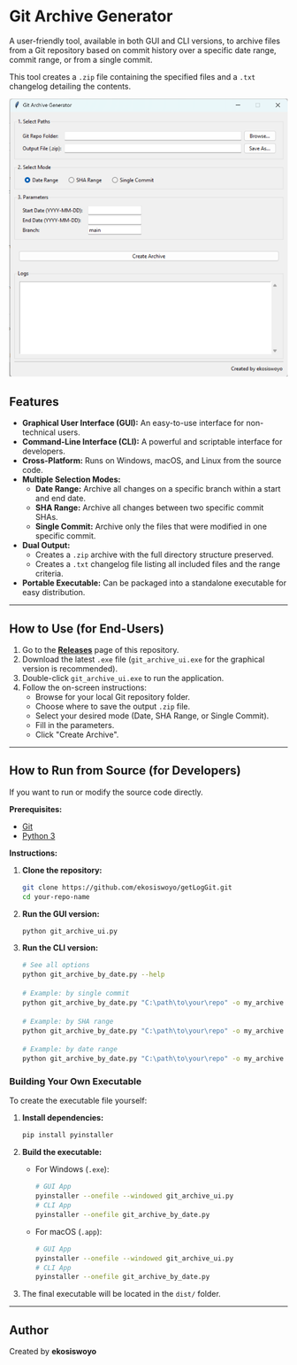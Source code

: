
# Git Archive Generator

A user-friendly tool, available in both GUI and CLI versions, to archive files from a Git repository based on commit history over a specific date range, commit range, or from a single commit.

This tool creates a `.zip` file containing the specified files and a `.txt` changelog detailing the contents.

![Screenshot of the GUI application](placeholder.png)

## Features

- **Graphical User Interface (GUI):** An easy-to-use interface for non-technical users.
- **Command-Line Interface (CLI):** A powerful and scriptable interface for developers.
- **Cross-Platform:** Runs on Windows, macOS, and Linux from the source code.
- **Multiple Selection Modes:**
  - **Date Range:** Archive all changes on a specific branch within a start and end date.
  - **SHA Range:** Archive all changes between two specific commit SHAs.
  - **Single Commit:** Archive only the files that were modified in one specific commit.
- **Dual Output:**
  - Creates a `.zip` archive with the full directory structure preserved.
  - Creates a `.txt` changelog file listing all included files and the range criteria.
- **Portable Executable:** Can be packaged into a standalone executable for easy distribution.

---

## How to Use (for End-Users)

1.  Go to the [**Releases**](https://github.com/ekosiswoyo/getLogGit/releases) page of this repository.
2.  Download the latest `.exe` file (`git_archive_ui.exe` for the graphical version is recommended).
3.  Double-click `git_archive_ui.exe` to run the application.
4.  Follow the on-screen instructions:
    -   Browse for your local Git repository folder.
    -   Choose where to save the output `.zip` file.
    -   Select your desired mode (Date, SHA Range, or Single Commit).
    -   Fill in the parameters.
    -   Click "Create Archive".

---

## How to Run from Source (for Developers)

If you want to run or modify the source code directly.

**Prerequisites:**
- [Git](https://git-scm.com/)
- [Python 3](https://www.python.org/)

**Instructions:**

1.  **Clone the repository:**
    ```bash
    git clone https://github.com/ekosiswoyo/getLogGit.git
    cd your-repo-name
    ```

2.  **Run the GUI version:**
    ```bash
    python git_archive_ui.py
    ```

3.  **Run the CLI version:**
    ```bash
    # See all options
    python git_archive_by_date.py --help

    # Example: by single commit
    python git_archive_by_date.py "C:\path\to\your\repo" -o my_archive --commit-sha <commit_hash>

    # Example: by SHA range
    python git_archive_by_date.py "C:\path\to\your\repo" -o my_archive --start-sha <starting_commit_hash> --end-sha <ending_commit_hash>

    # Example: by date range
    python git_archive_by_date.py "C:\path\to\your\repo" -o my_archive --branch main --start-date YYYY-MM-DD --end-date YYYY-MM-DD
    
    ```


### Building Your Own Executable

To create the executable file yourself:

1.  **Install dependencies:**
    ```bash
    pip install pyinstaller
    ```

2.  **Build the executable:**
    *   For Windows (`.exe`):
        ```bash
        # GUI App
        pyinstaller --onefile --windowed git_archive_ui.py
        # CLI App
        pyinstaller --onefile git_archive_by_date.py
        ```
    *   For macOS (`.app`):
        ```bash
        # GUI App
        pyinstaller --onefile --windowed git_archive_ui.py
        # CLI App
        pyinstaller --onefile git_archive_by_date.py
        ```

3.  The final executable will be located in the `dist/` folder.

---

## Author

Created by **ekosiswoyo**


